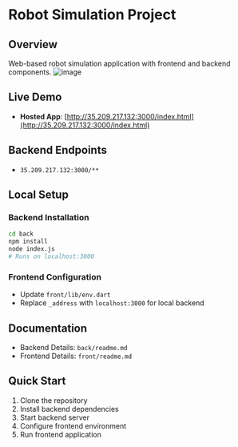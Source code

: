 # Robot Simulation Project

## Overview
Web-based robot simulation application with frontend and backend components.
![image](https://github.com/user-attachments/assets/b75d2d51-1f13-4bcd-b43b-1d4476cee6b5)


## Live Demo
- **Hosted App**: [http://35.209.217.132:3000/index.html](http://35.209.217.132:3000/index.html)

## Backend Endpoints
- `35.209.217.132:3000/**`

## Local Setup

### Backend Installation
```bash
cd back
npm install
node index.js
# Runs on localhost:3000
```

### Frontend Configuration
- Update `front/lib/env.dart`
- Replace `_address` with `localhost:3000` for local backend

## Documentation
- Backend Details: `back/readme.md`
- Frontend Details: `front/readme.md`

## Quick Start
1. Clone the repository
2. Install backend dependencies
3. Start backend server
4. Configure frontend environment
5. Run frontend application
